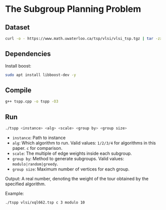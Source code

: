 
# The Subgroup Planning Problem

## Dataset
```bash
curl -o - https://www.math.uwaterloo.ca/tsp/vlsi/vlsi_tsp.tgz | tar -zxvf -
```

## Dependencies

Install boost:

```bash
sudo apt install libboost-dev -y
```

## Compile

```bash
g++ tspp.cpp -o tspp -O3
```

## Run

```bash
./tspp <instance> <alg> <scale> <group by> <group size>
```

- `instance`: Path to instance
- `alg`: Which algorithm to run. Valid values: `1/2/3/4` for algorithms in this paper. `c` for comparison.
- `scale`: The multiple of edge weights inside each subgroup.
- `group by`: Method to generate subgroups. Valid values: `modulo|random|greedy`.
- `group size`: Maximum number of vertices for each group.

Output: A real number, denoting the weight of the tour obtained by the specified algorithm.

Example: 
```bash
./tspp vlsi/xql662.tsp c 3 modulo 10
```



